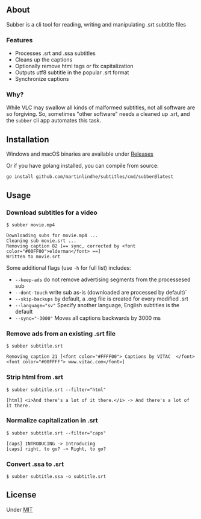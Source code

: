 ## About

Subber is a cli tool for reading,
writing and manipulating .srt subtitle files


### Features

- Processes .srt and .ssa subtitles
- Cleans up the captions
- Optionally remove html tags or fix capitalization
- Outputs utf8 subtitle in the popular .srt format
- Synchronize captions


### Why?

While VLC may swallow all kinds of malformed subtitles,
not all software are so forgiving.
So, sometimes "other software" needs a cleaned up .srt,
and the `subber` cli app automates this task.


## Installation

Windows and macOS binaries are available under [Releases](https://github.com/martinlindhe/subtitles/releases)

Or if you have golang installed, you can compile from source:
```
go install github.com/martinlindhe/subtitles/cmd/subber@latest
```


## Usage

### Download subtitles for a video

```
$ subber movie.mp4

Downloading subs for movie.mp4 ...
Cleaning sub movie.srt ...
Removing caption 82 [== sync, corrected by <font color="#00FF00">elderman</font> ==]
Written to movie.srt
```

Some additional flags (use `-h` for full list) includes:

  * `--keep-ads` do not remove advertising segments from the processesed sub
  * `--dont-touch` write sub as-is (downloaded are processed by default)`
  * `--skip-backups` by default, a .org file is created for every modified .srt
  * `--language="sv"` Specify another language, English subtitles is the default
  * `--sync="-3000"` Moves all captions backwards by 3000 ms


### Remove ads from an existing .srt file

```
$ subber subtitle.srt

Removing caption 21 [<font color="#FFFF00"> Captions by VITAC  </font><font color="#00FFFF"> www.vitac.com</font>]
```

### Strip html from .srt

```
$ subber subtitle.srt --filter="html"

[html] <i>And there's a lot of it there.</i> -> And there's a lot of it there.
```

### Normalize capitalization in .srt

```
$ subber subtitle.srt --filter="caps"

[caps] INTRODUCING -> Introducing
[caps] right, to go? -> Right, to go?
```

### Convert .ssa to .srt

```
$ subber subtitle.ssa -o subtitle.srt
```

## License

Under [MIT](LICENSE)

